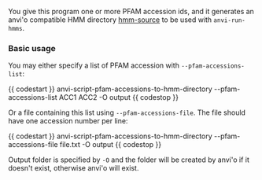 You give this program one or more PFAM accession ids, and it generates an anvi'o compatible HMM directory [hmm-source](https://anvio.org/help/main/artifacts/hmm-source/) to be used with `anvi-run-hmms`.

### Basic usage

You may either specify a list of PFAM accession with `--pfam-accessions-list`:

{{ codestart }}
anvi-script-pfam-accessions-to-hmm-directory --pfam-accessions-list ACC1 ACC2 -O output
{{ codestop }}

Or a file containing this list using `--pfam-accessions-file`. The file should have one accession number per line:

{{ codestart }}
anvi-script-pfam-accessions-to-hmm-directory --pfam-accessions-file file.txt -O output
{{ codestop }}

Output folder is specified by `-O` and the folder will be created by anvi'o if it doesn't exist, otherwise anvi'o will exist.
